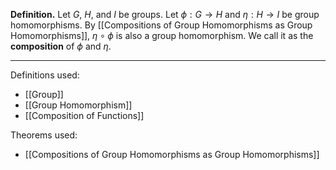 **Definition.** Let $G$, $H$, and $I$ be groups. Let $\phi:G\to H$ and $\eta:H\to I$ be group homomorphisms. By [[Compositions of Group Homomorphisms as Group Homomorphisms]], $\eta\circ\phi$ is also a group homomorphism. We call it as the **composition** of $\phi$ and $\eta$.
***
Definitions used:
- [[Group]]
- [[Group Homomorphism]]
- [[Composition of Functions]]

Theorems used:
- [[Compositions of Group Homomorphisms as Group Homomorphisms]]